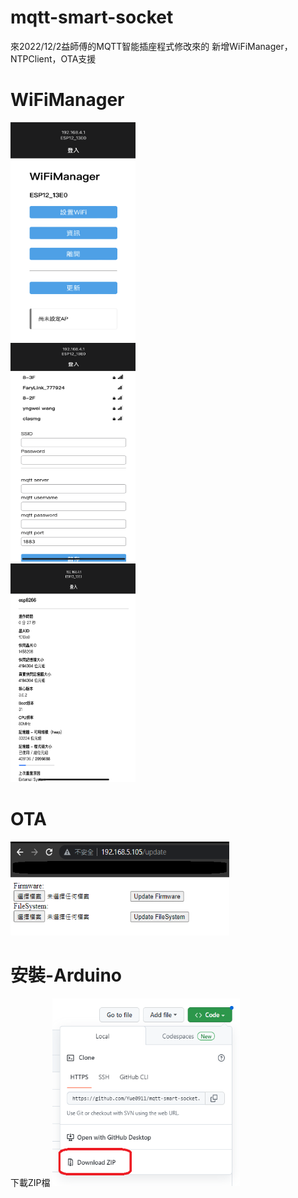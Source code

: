 # mqtt-smart-socket
來2022/12/2益師傅的MQTT智能插座程式修改來的
新增WiFiManager，NTPClient，OTA支援
# WiFiManager
<img src="https://github.com/Yue0911/mqtt-smart-socket/blob/main/README/IMG_1.png" width="200" height="350" alt="主頁面"/><br/>
<img src="https://github.com/Yue0911/mqtt-smart-socket/blob/main/README/IMG_2.png" width="200" height="350" alt="wifi設定"/><br/>
<img src="https://github.com/Yue0911/mqtt-smart-socket/blob/main/README/IMG_3.png" width="200" height="350" alt="資料頁面"/><br/>
# OTA
<img src="https://github.com/Yue0911/mqtt-smart-socket/blob/main/README/IMG_4.png" width="350" height="150" alt="OTA頁面"/><br/>
# 安裝-Arduino
下載ZIP檔
<img src="https://github.com/Yue0911/mqtt-smart-socket/blob/main/README/IMG_5.png" width="300" height="300" alt="下載ZIP"/><br/>
